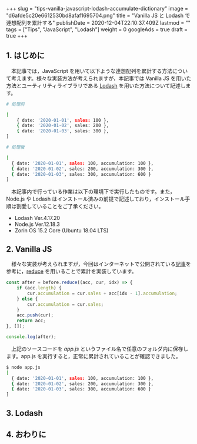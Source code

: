 +++
slug = "tips-vanilla-javascript-lodash-accumulate-dictionary"
image = "d6afde5c20e6612530bd8afaf1695704.png"
title = "Vanilla JS と Lodash で連想配列を累計する"
publishDate = 2020-12-04T22:10:37.409Z
lastmod = ""
tags = ["Tips", "JavaScript", "Lodash"]
weight = 0
googleAds = true
draft = true
+++
## 1. はじめに

　本記事では，JavaScript を用いて以下ような連想配列を累計する方法について考えます。様々な実装方法が考えられますが，本記事では Vanilla JS を用いた方法とユーティリティライブラリである [Lodash](https://lodash.com/) を用いた方法について記述します。

```bash
# 処理前

[
    { date: '2020-01-01', sales: 100 },
    { date: '2020-01-02', sales: 200 },
    { date: '2020-01-03', sales: 300 },
]

# 処理後

[
  { date: '2020-01-01', sales: 100, accumulation: 100 },
  { date: '2020-01-02', sales: 200, accumulation: 300 },
  { date: '2020-01-03', sales: 300, accumulation: 600 }
]
```

　本記事内で行っている作業は以下の環境下で実行したものです。また，Node.js や Lodash はインストール済みの前提で記述しており，インストール手順は割愛していることをご了承ください。

* Lodash Ver.4.17.20
* Node.js Ver.12.18.3
* Zorin OS 15.2 Core (Ubuntu 18.04 LTS)

## 2. Vanilla JS

　様々な実装が考えられますが，今回はインターネットで公開されている[記事](https://www.it-swarm-ja.tech/ja/javascript/javascript%E3%81%A7%E7%B4%AF%E7%A9%8D%E5%90%88%E8%A8%88%E3%81%AE%E9%85%8D%E5%88%97%E3%82%92%E4%BD%9C%E6%88%90%E3%81%99%E3%82%8B/1042626037/)を参考に，[reduce](https://developer.mozilla.org/ja/docs/Web/JavaScript/Reference/Global_Objects/Array/reduce) を用いることで累計を実装しています。

```js
const after = before.reduce((acc, cur, idx) => {
    if (acc.length) {
        cur.accumulation = cur.sales + acc[idx - 1].accumulation;
    } else {
        cur.accumulation = cur.sales;
    }
    acc.push(cur);
    return acc;
}, []);

console.log(after);
```

　上記のソースコードを *app.js* というファイル名で任意のフォルダ内に保存します。app.js を実行すると，正常に累計されていることが確認できました。

```bash
$ node app.js
[
  { date: '2020-01-01', sales: 100, accumulation: 100 },
  { date: '2020-01-02', sales: 200, accumulation: 300 },
  { date: '2020-01-03', sales: 300, accumulation: 600 }
]
```

## 3. Lodash

## 4. おわりに